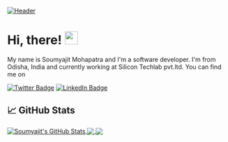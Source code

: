 [![Header](https://raw.githubusercontent.com/soumyajitmohapatra/soumyajitmohapatra/master/readme_header.png "Header")](https://github.com/soumyajitmohapatra/)

# Hi, there! <img src="https://raw.githubusercontent.com/MartinHeinz/MartinHeinz/master/wave.gif" width="30px" height="30px">

My name is Soumyajit Mohapatra and I'm a software developer. I'm from Odisha, India and currently working at Silicon Techlab pvt.ltd. You can find me on
 
[![Twitter Badge](https://img.shields.io/badge/Twitter-Profile-informational?style=flat&logo=twitter&logoColor=white&color=1CA2F1)](https://twitter.com/so_mya_jit)
[![LinkedIn Badge](https://img.shields.io/badge/LinkedIn-Profile-informational?style=flat&logo=linkedin&logoColor=white&color=0D76A8)](https://www.linkedin.com/in/soumyajit-mohapatra/)

## &#x1f4c8; GitHub Stats

<a href="https://github.com/soumyajitmohapatra/soumyajitmohapatra">
  <img align="center" src="https://github-readme-stats.vercel.app/api?username=soumyajitmohapatra&count_private=true&show_icons=true&theme=dark" alt="Soumyajit's GitHub Stats" />
</a>

<a href="https://github.com/soumyajitmohapatra/soumyajitmohapatra">
  <img align="center" src="https://github-readme-stats.vercel.app/api/top-langs?username=soumyajitmohapatra&show_icons=true&locale=en&layout=compact&theme=dark" />
</a>


<a href="https://github.com/soumyajitmohapatra/ecommerce">
  <img align="center" src="https://github-readme-stats.vercel.app/api/pin/?username=soumyajitmohapatra&repo=ecommerce&title_color=ffffff&text_color=c9cacc&icon_color=2bbc8a&theme=dark" />
</a>   
   

